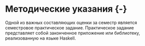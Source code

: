 # Методические указания {-}

Одной из важных составляющих оценки за семестр является семестровое практическое задание.
Практическое задание представляет собой законченное приложение или библиотеку,
реализованную на языке Haskell.


